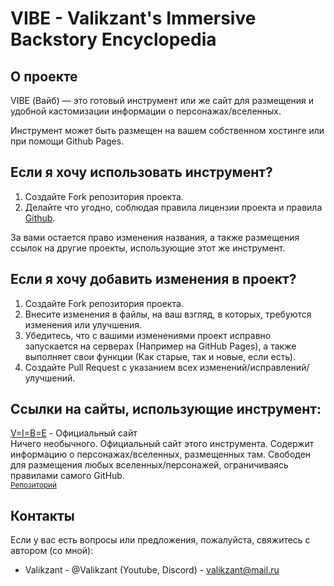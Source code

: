 # VIBE - Valikzant's Immersive Backstory Encyclopedia

## О проекте
VIBE (Вайб) — это готовый инструмент или же сайт для размещения и удобной кастомизации информации о персонажах/вселенных.

Инструмент может быть размещен на вашем собственном хостинге или при помощи Github Pages.

## Если я хочу использовать инструмент?

1. Создайте Fork репозитория проекта.
2. Делайте что угодно, соблюдая правила лицензии проекта и правила [Github](https://docs.github.com/ru/site-policy/github-terms/github-terms-of-service).

За вами остается право изменения названия, а также размещения ссылок на другие проекты, использующие этот же инструмент.

## Если я хочу добавить изменения в проект?

1. Создайте Fork репозитория проекта.
2. Внесите изменения в файлы, на ваш взгляд, в которых, требуются изменения или улучшения.
3. Убедитесь, что с вашими изменениями проект исправно запускается на серверах (Например на GitHub Pages), а также выполняет свои функции (Как старые, так и новые, если есть).
4. Создайте Pull Request с указанием всех изменений/исправлений/улучшений.

## Ссылки на сайты, использующие инструмент:

[V=I=B=E](https://valikzant.github.io/valikzants-immersive-backstory-encyclopedia.page/) - Официальный сайт
<br>
Ничего необычного. Официальный сайт этого инструмента. Содержит информацию о персонажах/вселенных, размещенных там. Свободен для размещения любых вселенных/персонажей, ограничиваясь правилами самого GitHub.
<br>
<small>[Репозиторий](https://github.com/Valikzant/valikzants-immersive-backstory-encyclopedia.page)</small> 

## Контакты
Если у вас есть вопросы или предложения, пожалуйста, свяжитесь с автором (со мной):

- Valikzant - @Valikzant (Youtube, Discord) - valikzant@mail.ru